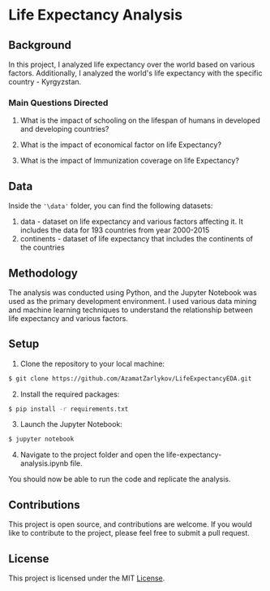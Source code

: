# Life Expectancy Analysis

## Background

In this project, I analyzed life expectancy over the world based on various factors. Additionally, I analyzed the world's life expectancy with the specific country - Kyrgyzstan.

### Main Questions Directed

1. What is the impact of schooling on the lifespan of humans in developed and developing countries?

2. What is the impact of economical factor on life Expectancy?

3. What is the impact of Immunization coverage on life Expectancy?

## Data

Inside the `'\data'` folder, you can find the following datasets:

1. data - dataset on life expectancy and various factors affecting it. It includes the data for 193 countries from year 2000-2015
2. continents - dataset of life expectancy that includes the continents of the countries

## Methodology

The analysis was conducted using Python, and the Jupyter Notebook was used as the primary development environment. I used various data mining and machine learning techniques to understand the relationship between life expectancy and various factors.

## Setup

1. Clone the repository to your local machine:
```bash
$ git clone https://github.com/AzamatZarlykov/LifeExpectancyEDA.git
```

2. Install the required packages:
```bash
$ pip install -r requirements.txt
```

3. Launch the Jupyter Notebook:
```bash
$ jupyter notebook
```

4. Navigate to the project folder and open the life-expectancy-analysis.ipynb file.

You should now be able to run the code and replicate the analysis.

## Contributions

This project is open source, and contributions are welcome. If you would like to contribute to the project, please feel free to submit a pull request.

## License

This project is licensed under the MIT [License](LICENSE).